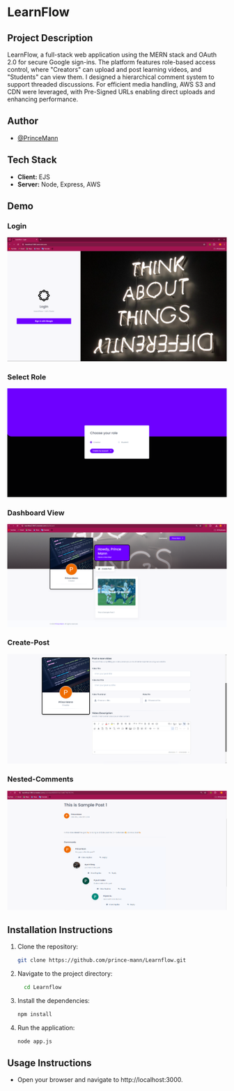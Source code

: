 # LearnFlow

## Project Description
LearnFlow, a full-stack web application using the MERN stack and OAuth 2.0 for secure Google sign-ins. The platform features role-based access control, where "Creators" can upload and post learning videos, and "Students" can view them. I designed a hierarchical comment system to support threaded discussions. For efficient media handling, AWS S3 and CDN were leveraged, with Pre-Signed URLs enabling direct uploads and enhancing performance.

## Author
- [@PrinceMann](https://github.com/prince-mann)

## Tech Stack
- **Client:** EJS
- **Server:** Node, Express, AWS


## Demo
### Login
![LEARNFLOW/public/img/demo/Screenshot 2024-06-29 182301.png](<public/img/demo/Screenshot 2024-06-29 182301.png>)
### Select Role
![LEARNFLOW/public/img/demo/Screenshot 2024-06-29 183859.png](<public/img/demo/Screenshot 2024-06-29 183859.png>)
### Dashboard View
![LEARNFLOW/public/img/demo/Screenshot 2024-06-29 190721.png](<public/img/demo/Screenshot 2024-06-29 190721.png>)
### Create-Post
![LEARNFLOW/public/img/demo/Screenshot 2024-06-29 183939.png](<public/img/demo/Screenshot 2024-06-29 183939.png>)
### Nested-Comments
![LEARNFLOW/public/img/demo/Screenshot 2024-06-29 185301.png](<public/img/demo/Screenshot 2024-06-29 185301.png>)


## Installation Instructions
1. Clone the repository:
   ```bash
   git clone https://github.com/prince-mann/Learnflow.git

2. Navigate to the project directory:
   ```bash
     cd Learnflow
3. Install the dependencies:
   ```bash
   npm install
4. Run the application:
   ```bash
   node app.js

## Usage Instructions
- Open your browser and navigate to http://localhost:3000.


